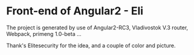 # Front-end of Angular2 - Eli 

The project is generated by use of Angular2-RC3, Vladivostok V.3 router, Webpack, primeng 1.0-beta ...

Thank's Elitesecurity for the idea, and a couple of color and picture.
